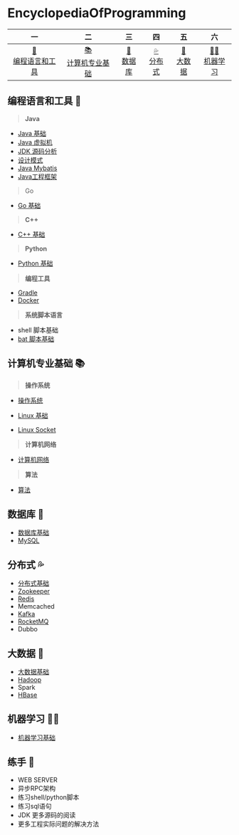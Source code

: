# EncyclopediaOfProgramming

|                           一                           |                          二                          |                        三                        |                        四                        |                       五                       |                            六                            |
| :----------------------------------------------------: | :--------------------------------------------------: | :----------------------------------------------: | :----------------------------------------------: | :--------------------------------------------: | :------------------------------------------------------: |
| [:wrench:<br />编程语言和工具](#编程语言和工具-wrench) | [:books:<br />计算机专业基础](#计算机专业基础-books) | [:floppy_disk:<br />数据库](#数据库-floppy_disk) | [:sweat_drops:<br />分布式](#分布式-sweat_drops) | [:baby_chick:<br />大数据](#大数据-baby_chick) | [:man_astronaut:<br />机器学习](#机器学习-man_astronaut) |

## 编程语言和工具 :wrench:

> **Java**

* [Java 基础](ProgrammingNotes/JavaBasics.md)
* [Java 虚拟机](ProgrammingNotes/JavaVirtualMachine.md)
* [JDK 源码分析](ProgrammingNotes/JDKSourceCodeAnalysis.md)
* [设计模式](ProgrammingNotes/DesignPatterns.md)
* [Java Mybatis](ProgrammingNotes/JavaMybatis.md)
* [Java工程框架](ProgrammingNotes/JavaProjectStructs.md)

> Go

* [Go 基础](ProgrammingNotes/GoBasics.md)

> **C++**

* [C++ 基础](ProgrammingNotes/CppBasics.md)

> **Python**

* [Python 基础](ProgrammingNotes/PythonBasics.md)

> **编程工具**

* [Gradle](ProgrammingNotes/Gradle.md)
* [Docker](ProgrammingNotes/Docker.md)

> **系统脚本语言**

* shell 脚本基础
* [bat 脚本基础](ProgrammingNotes/BatBasics.md)

## 计算机专业基础 :books:

> **操作系统** 

* [操作系统](ProgrammingNotes/OperatingSystem.md)
* [Linux 基础](ProgrammingNotes/LinuxBasics.md)

* [Linux Socket](ProgrammingNotes/LinuxSocket.md)

> **计算机网络**

* [计算机网络](ProgrammingNotes/NetworkOfComputer.md)

> **算法**

* [算法](Algorithm/Algorithm.md)

## 数据库 :floppy_disk:

* [数据库基础](ProgrammingNotes/DatabaseBasics.md)
* [MySQL](ProgrammingNotes/MySQL.md)

## 分布式 :sweat_drops:

* [分布式基础](ProgrammingNotes/DistributedSystem.md)
* [Zookeeper](ProgrammingNotes/zookeeper.md)
* [Redis](ProgrammingNotes/Redis.md)
* Memcached
* [Kafka](ProgrammingNotes/Kafka.md)
* [RocketMQ](ProgrammingNotes/RocketMQ.md)
* Dubbo

## 大数据 :baby_chick:

* [大数据基础](ProgrammingNotes/BigDataBasics.md)
* [Hadoop](ProgrammingNotes/Hadoop.md)
* Spark
* [HBase](ProgrammingNotes/HBase.md)

## 机器学习 :man_astronaut:

* [机器学习基础](MachineLearning/MachineLearningBasics.md)

## 练手 :egg:

* WEB SERVER
* 异步RPC架构
* 练习shell/python脚本
* 练习sql语句
* JDK 更多源码的阅读
* 更多工程实际问题的解决方法